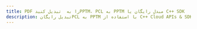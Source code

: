 ---title: PDF را به  تبدیل کنیدPPTM، PCL به PPTM مبدل رایگان یا C++ SDKdescription: تبدیل رایگانPCL به PPTM با استفاده از C++ Cloud APIs & SDK همچنین اسناد PDF را در Cloud ایجاد، ویرایش و رندر کنید.---